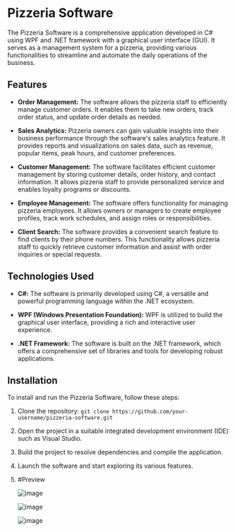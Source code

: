 # Pizzeria Software

The Pizzeria Software is a comprehensive application developed in C# using WPF and .NET framework with a graphical user interface (GUI). It serves as a management system for a pizzeria, providing various functionalities to streamline and automate the daily operations of the business.

## Features

- **Order Management:** The software allows the pizzeria staff to efficiently manage customer orders. It enables them to take new orders, track order status, and update order details as needed.

- **Sales Analytics:** Pizzeria owners can gain valuable insights into their business performance through the software's sales analytics feature. It provides reports and visualizations on sales data, such as revenue, popular items, peak hours, and customer preferences.

- **Customer Management:** The software facilitates efficient customer management by storing customer details, order history, and contact information. It allows pizzeria staff to provide personalized service and enables loyalty programs or discounts.

- **Employee Management:** The software offers functionality for managing pizzeria employees. It allows owners or managers to create employee profiles, track work schedules, and assign roles or responsibilities.

- **Client Search:** The software provides a convenient search feature to find clients by their phone numbers. This functionality allows pizzeria staff to quickly retrieve customer information and assist with order inquiries or special requests.

## Technologies Used

- **C#:** The software is primarily developed using C#, a versatile and powerful programming language within the .NET ecosystem.

- **WPF (Windows Presentation Foundation):** WPF is utilized to build the graphical user interface, providing a rich and interactive user experience.

- **.NET Framework:** The software is built on the .NET framework, which offers a comprehensive set of libraries and tools for developing robust applications.

## Installation

To install and run the Pizzeria Software, follow these steps:

1. Clone the repository: `git clone https://github.com/your-username/pizzeria-software.git`

2. Open the project in a suitable integrated development environment (IDE) such as Visual Studio.

3. Build the project to resolve dependencies and compile the application.

4. Launch the software and start exploring its various features.
5. 
   #Preview

   ![image](https://github.com/MaxenceRaveau/Pizzeria-software/assets/35483018/377d1311-1ec0-497f-8ca8-31a5b1ee0d7f)

   ![image](https://github.com/MaxenceRaveau/Pizzeria-software/assets/35483018/f22cf8e9-3779-49e5-8b0c-5ae2e2031108)

   ![image](https://github.com/MaxenceRaveau/Pizzeria-software/assets/35483018/be2dfc1f-8919-42a6-a59a-e28901beaf01)

  


